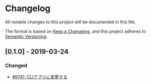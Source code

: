# Changelog

All notable changes to this project will be documented in this file.

The format is based on [Keep a Changelog](https://keepachangelog.com/en/1.0.0/),
and this project adheres to [Semantic Versioning](https://semver.org/spec/v2.0.0.html).

## [0.1.0] - 2019-03-24

### Changed

- [#6741: CLIアプリに変更する](https://redmine.u6k.me/issues/6741)
